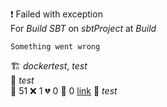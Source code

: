 ❗ Failed with exception  
For _Build SBT_ on _sbtProject_ at _Build_ 

```
Something went wrong
```
🏗️   _dockertest_, _test_  
🧪  _test_  
🧪 51 ❌ 1 💔 0 🙈 0 [link](http://localhost/tests) 
🚀  _test_  
